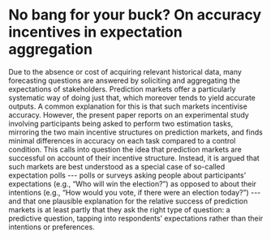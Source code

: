 # No bang for your buck? On accuracy incentives in expectation aggregation

Due to the absence or cost of acquiring relevant historical data, many forecasting questions are answered by soliciting and aggregating the expectations of stakeholders. Prediction markets offer a particularly systematic way of doing just that, which moreover tends to yield accurate outputs. A common explanation for this is that such markets incentivise  accuracy. However, the present paper reports on an experimental study involving participants being asked to perform two estimation tasks, mirroring the two main incentive structures on prediction markets, and finds minimal differences in accuracy on each task compared to a control condition. This calls into question the idea that prediction markets are successful on account of their incentive structure. Instead, it is argued that such markets are best understood as a special case of so-called expectation polls --- polls or surveys asking people about participants’ expectations (e.g., “Who will win the election?”) as opposed to about their intentions (e.g., “How would you vote, if there were an election today?”) --- and that one plausible explanation for the relative success of prediction markets is at least partly that they ask the right type of question: a predictive question, tapping into respondents’ expectations rather than their intentions or preferences.